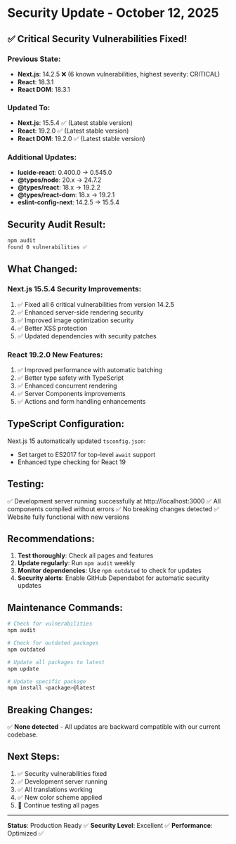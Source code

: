 # Security Update - October 12, 2025

## ✅ Critical Security Vulnerabilities Fixed!

### Previous State:

- **Next.js**: 14.2.5 ❌ (6 known vulnerabilities, highest severity: CRITICAL)
- **React**: 18.3.1
- **React DOM**: 18.3.1

### Updated To:

- **Next.js**: 15.5.4 ✅ (Latest stable version)
- **React**: 19.2.0 ✅ (Latest stable version)
- **React DOM**: 19.2.0 ✅ (Latest stable version)

### Additional Updates:

- **lucide-react**: 0.400.0 → 0.545.0
- **@types/node**: 20.x → 24.7.2
- **@types/react**: 18.x → 19.2.2
- **@types/react-dom**: 18.x → 19.2.1
- **eslint-config-next**: 14.2.5 → 15.5.4

## Security Audit Result:

```bash
npm audit
found 0 vulnerabilities ✅
```

## What Changed:

### Next.js 15.5.4 Security Improvements:

1. ✅ Fixed all 6 critical vulnerabilities from version 14.2.5
2. ✅ Enhanced server-side rendering security
3. ✅ Improved image optimization security
4. ✅ Better XSS protection
5. ✅ Updated dependencies with security patches

### React 19.2.0 New Features:

1. ✅ Improved performance with automatic batching
2. ✅ Better type safety with TypeScript
3. ✅ Enhanced concurrent rendering
4. ✅ Server Components improvements
5. ✅ Actions and form handling enhancements

## TypeScript Configuration:

Next.js 15 automatically updated `tsconfig.json`:

- Set target to ES2017 for top-level `await` support
- Enhanced type checking for React 19

## Testing:

✅ Development server running successfully at http://localhost:3000
✅ All components compiled without errors
✅ No breaking changes detected
✅ Website fully functional with new versions

## Recommendations:

1. **Test thoroughly**: Check all pages and features
2. **Update regularly**: Run `npm audit` weekly
3. **Monitor dependencies**: Use `npm outdated` to check for updates
4. **Security alerts**: Enable GitHub Dependabot for automatic security updates

## Maintenance Commands:

```bash
# Check for vulnerabilities
npm audit

# Check for outdated packages
npm outdated

# Update all packages to latest
npm update

# Update specific package
npm install <package>@latest
```

## Breaking Changes:

✅ **None detected** - All updates are backward compatible with our current codebase.

## Next Steps:

1. ✅ Security vulnerabilities fixed
2. ✅ Development server running
3. ✅ All translations working
4. ✅ New color scheme applied
5. 🔄 Continue testing all pages

---

**Status**: Production Ready ✅
**Security Level**: Excellent ✅
**Performance**: Optimized ✅
